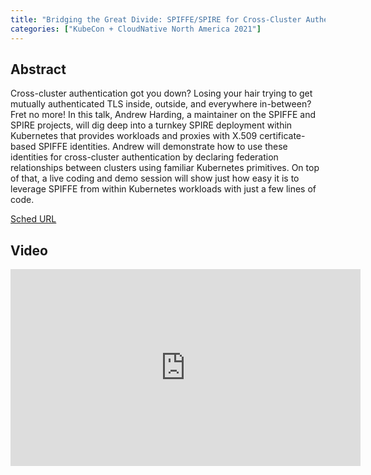 ```yaml
---
title: "Bridging the Great Divide: SPIFFE/SPIRE for Cross-Cluster Authentication - Andrew Harding, VMware"
categories: ["KubeCon + CloudNative North America 2021"]
---
```


## Abstract

Cross-cluster authentication got you down? Losing your hair trying to get mutually authenticated TLS inside, outside, and everywhere in-between? Fret no more! In this talk, Andrew Harding, a maintainer on the SPIFFE and SPIRE projects, will dig deep into a turnkey SPIRE deployment within Kubernetes that provides workloads and proxies with X.509 certificate-based SPIFFE identities. Andrew will demonstrate how to use these identities for cross-cluster authentication by declaring federation relationships between clusters using familiar Kubernetes primitives. On top of that, a live coding and demo session will show just how easy it is to leverage SPIFFE from within Kubernetes workloads with just a few lines of code.

[Sched URL](https://kccncna2021.sched.com/event/a981bf1e1458186b05694ef3e6891579)

## Video

<iframe width='560' height='315' src='https://www.youtube.com/embed/sjKNsnEYmiU' frameborder='0' allow='accelerometer; autoplay; encrypted-media; gyroscope; picture-in-picture' allowfullscreen></iframe>
